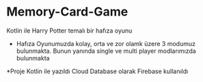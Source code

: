 # Memory-Card-Game

Kotlin ile Harry Potter temalı bir hafıza oyunu

- Hafıza Oyunumuzda kolay, orta ve zor olamk üzere 3 modumuz bulunmakta. Bunun yanında single ve multi player modlarımızda bulunmakta 

*Proje Kotlin ile yazıldı Cloud Database olarak Firebase kullanıldı 

